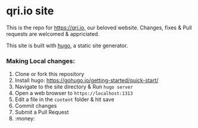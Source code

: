 # qri.io site

This is the repo for https://qri.io, our beloved website. Changes, fixes & Pull requests are welcomed & appriciated.

This site is built with [hugo](https://gohugo.io), a static site generator.


### Making Local changes:

1. Clone or fork this repository
2. Install hugo: https://gohugo.io/getting-started/quick-start/
3. Navigate to the site directory & Run `hugo server`
4. Open a web browser to `https://localhost:1313`
5. Edit a file in the `content` folder & hit save
6. Commit changes
7. Submit a Pull Request
8. :money: